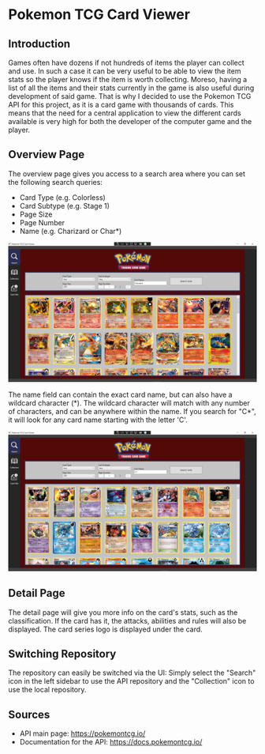 # Pokemon TCG Card Viewer

## Introduction
Games often have dozens if not hundreds of items the player can collect and use. In such a case it can be very useful to be able to view the item stats so the player knows if the item is worth collecting. Moreso, having a list of all the items and their stats currently in the game is also useful during development of said game. That is why I decided to use the Pokemon TCG API for this project, as it is a card game with thousands of cards. This means that the need for a central application to view the different cards available is very high for both the developer of the computer game and the player.

## Overview Page
The overview page gives you access to a search area where you can set the following search queries:
- Card Type (e.g. Colorless)
- Card Subtype (e.g. Stage 1)
- Page Size
- Page Number
- Name (e.g. Charizard or Char*)

![Overview Page 1](Media/OverviewPage1.png)

The name field can contain the exact card name, but can also have a wildcard character (*). The wildcard character will match with any number of characters, and can be anywhere within the name. If you search for "C\*", it will look for any card name starting with the letter 'C'. 

![Overview Page 2](Media/OverviewPage2.png)

## Detail Page
The detail page will give you more info on the card's stats, such as the classification. If the card has it, the attacks, abilities and rules will also be displayed.
The card series logo is displayed under the card.

## Switching Repository
The repository can easily be switched via the UI: Simply select the "Search" icon in the left sidebar to use the API repository and the "Collection" icon to use the local repository.

## Sources
- API main page: https://pokemontcg.io/
- Documentation for the API: https://docs.pokemontcg.io/